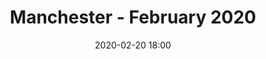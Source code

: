 ---
templateKey: 'event-page'
title: Manchester - February 2020
sup: Join us for the first Sitecore Technical User Group of the year in Manchester! 
date: 2020-02-20 18:00
dateConfirmed: false
sponsors: 
venue:
  name: TBC
  address: 
  position: 
  details: 
agenda:
  - agenda-item:
    time: "18:00"
    value: Arrival and networking
  - talk:
    time: "18:30"
    who: 
    intro: TBC
    description:
  - talk:
    time: "19:00"
    who: Jeremy Davis, Sitecore Solution Architect @ Kagool
    intro: TBC
    description: 
  - agenda-item:
    time: "19:30"
    value: Break
  - talk:
    time: "20:00"
    who: 
    intro: TBC
    description: 
  - agenda-item:
    time: "20:30"
    value: Networking
meta:
  metaTitle: Sitecore User Group - Manchester - February 2020
  metaDescription: Join us for the first Sitecore Technical User Group of the year in Manchester! 
  metaKeywords: sitecore, user group, manchester
---